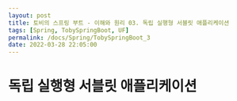 ```yaml
---
layout: post
title: 토비의 스프링 부트 - 이해와 원리 03. 독립 실행형 서블릿 애플리케이션
tags: [Spring, TobySpringBoot, UF]
permalink: /docs/Spring/TobySpringBoot_3
date: 2022-03-28 22:05:00
---
```

# 독립 실행형 서블릿 애플리케이션